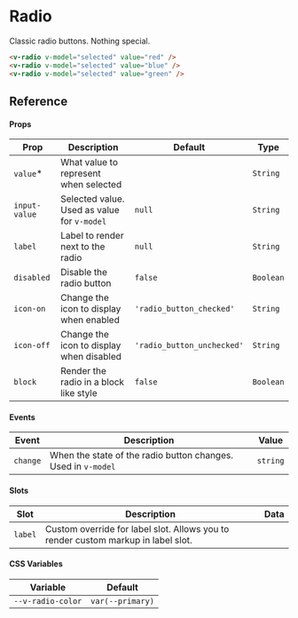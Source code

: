 # Radio

Classic radio buttons. Nothing special.

```html
<v-radio v-model="selected" value="red" />
<v-radio v-model="selected" value="blue" />
<v-radio v-model="selected" value="green" />
```

## Reference

#### Props

| Prop          | Description                                 | Default                    | Type      |
| ------------- | ------------------------------------------- | -------------------------- | --------- |
| `value`\*     | What value to represent when selected       |                            | `String`  |
| `input-value` | Selected value. Used as value for `v-model` | `null`                     | `String`  |
| `label`       | Label to render next to the radio           | `null`                     | `String`  |
| `disabled`    | Disable the radio button                    | `false`                    | `Boolean` |
| `icon-on`     | Change the icon to display when enabled     | `'radio_button_checked'`   | `String`  |
| `icon-off`    | Change the icon to display when disabled    | `'radio_button_unchecked'` | `String`  |
| `block`       | Render the radio in a block like style      | `false`                    | `Boolean` |

#### Events

| Event    | Description                                                   | Value    |
| -------- | ------------------------------------------------------------- | -------- |
| `change` | When the state of the radio button changes. Used in `v-model` | `string` |

#### Slots

| Slot    | Description                                                                       | Data |
| ------- | --------------------------------------------------------------------------------- | ---- |
| `label` | Custom override for label slot. Allows you to render custom markup in label slot. |      |

#### CSS Variables

| Variable          | Default          |
| ----------------- | ---------------- |
| `--v-radio-color` | `var(--primary)` |
